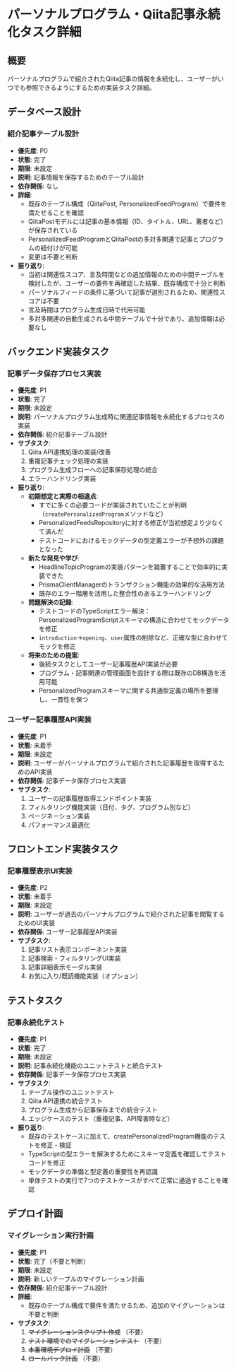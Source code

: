 # パーソナルプログラム・Qiita記事永続化タスク詳細

## 概要

パーソナルプログラムで紹介されたQiita記事の情報を永続化し、ユーザーがいつでも参照できるようにするための実装タスク詳細。

## データベース設計

### 紹介記事テーブル設計

- **優先度**: P0
- **状態**: 完了
- **期限**: 未設定
- **説明**: 記事情報を保存するためのテーブル設計
- **依存関係**: なし
- **詳細**:
    - 既存のテーブル構成（QiitaPost, PersonalizedFeedProgram）で要件を満たせることを確認
    - QiitaPostモデルには記事の基本情報（ID、タイトル、URL、著者など）が保存されている
    - PersonalizedFeedProgramとQiitaPostの多対多関連で記事とプログラムの紐付けが可能
    - 変更は不要と判断
- **振り返り**:
    - 当初は関連性スコア、言及時間などの追加情報のための中間テーブルを検討したが、ユーザーの要件を再確認した結果、既存構成で十分と判断
    - パーソナルフィードの条件に基づいて記事が選別されるため、関連性スコアは不要
    - 言及時間はプログラム生成日時で代用可能
    - 多対多関連の自動生成される中間テーブルで十分であり、追加情報は必要なし

## バックエンド実装タスク

### 記事データ保存プロセス実装

- **優先度**: P1
- **状態**: 完了
- **期限**: 未設定
- **説明**: パーソナルプログラム生成時に関連記事情報を永続化するプロセスの実装
- **依存関係**: 紹介記事テーブル設計
- **サブタスク**:
    1. Qiita API連携処理の実装/改善
    2. 重複記事チェック処理の実装
    3. プログラム生成フローへの記事保存処理の統合
    4. エラーハンドリング実装
- **振り返り**:
    - **初期想定と実際の相違点**:
        - すでに多くの必要コードが実装されていたことが判明（`createPersonalizedProgram`メソッドなど）
        - PersonalizedFeedsRepositoryに対する修正が当初想定より少なくて済んだ
        - テストコードにおけるモックデータの型定義エラーが予想外の課題となった
    - **新たな発見や学び**:
        - HeadlineTopicProgramの実装パターンを踏襲することで効率的に実装できた
        - PrismaClientManagerのトランザクション機能の効果的な活用方法
        - 既存のエラー階層を活用した整合性のあるエラーハンドリング
    - **問題解決の記録**:
        - テストコードのTypeScriptエラー解決：PersonalizedProgramScriptスキーマの構造に合わせてモックデータを修正
        - `introduction`→`opening`、`user`属性の削除など、正確な型に合わせてモックを修正
    - **将来のための提案**:
        - 後続タスクとしてユーザー記事履歴API実装が必要
        - プログラム・記事関連の管理画面を設計する際は既存のDB構造を活用可能
        - PersonalizedProgramスキーマに関する共通型定義の場所を整理し、一貫性を保つ

### ユーザー記事履歴API実装

- **優先度**: P1
- **状態**: 未着手
- **期限**: 未設定
- **説明**: ユーザーがパーソナルプログラムで紹介された記事履歴を取得するためのAPI実装
- **依存関係**: 記事データ保存プロセス実装
- **サブタスク**:
    1. ユーザーの記事履歴取得エンドポイント実装
    2. フィルタリング機能実装（日付、タグ、プログラム別など）
    3. ページネーション実装
    4. パフォーマンス最適化

## フロントエンド実装タスク

### 記事履歴表示UI実装

- **優先度**: P2
- **状態**: 未着手
- **期限**: 未設定
- **説明**: ユーザーが過去のパーソナルプログラムで紹介された記事を閲覧するためのUI実装
- **依存関係**: ユーザー記事履歴API実装
- **サブタスク**:
    1. 記事リスト表示コンポーネント実装
    2. 記事検索・フィルタリングUI実装
    3. 記事詳細表示モーダル実装
    4. お気に入り/既読機能実装（オプション）

## テストタスク

### 記事永続化テスト

- **優先度**: P1
- **状態**: 完了
- **期限**: 未設定
- **説明**: 記事永続化機能のユニットテストと統合テスト
- **依存関係**: 記事データ保存プロセス実装
- **サブタスク**:
    1. テーブル操作のユニットテスト
    2. Qiita API連携の統合テスト
    3. プログラム生成から記事保存までの統合テスト
    4. エッジケースのテスト（重複記事、API障害時など）
- **振り返り**:
    - 既存のテストケースに加えて、createPersonalizedProgram機能のテストを修正・検証
    - TypeScriptの型エラーを解決するためにスキーマ定義を確認してテストコードを修正
    - モックデータの準備と型定義の重要性を再認識
    - 単体テストの実行で7つのテストケースがすべて正常に通過することを確認

## デプロイ計画

### マイグレーション実行計画

- **優先度**: P1
- **状態**: 完了（不要と判断）
- **期限**: 未設定
- **説明**: 新しいテーブルのマイグレーション計画
- **依存関係**: 紹介記事テーブル設計
- **詳細**:
    - 既存のテーブル構成で要件を満たせるため、追加のマイグレーションは不要と判断
- **サブタスク**:
    1. ~~マイグレーションスクリプト作成~~ （不要）
    2. ~~テスト環境でのマイグレーションテスト~~ （不要）
    3. ~~本番環境デプロイ計画~~ （不要）
    4. ~~ロールバック計画~~ （不要）
